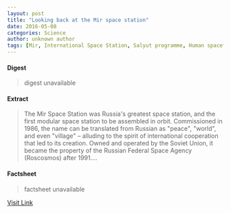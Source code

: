 ```yaml
---
layout: post
title: "Looking back at the Mir space station"
date: 2016-05-08
categories: Science
author: unknown author
tags: [Mir, International Space Station, Salyut programme, Human spaceflight, Spacecraft, Progress (spacecraft), ShuttleMir Program, Astronaut, NASA, Soyuz (spacecraft), Space stations, Aerospace engineering, Government programs, Manned spacecraft, Space programs, Space-based economy, Aerospace, Space industry, Manned space program of the Soviet Union, Space colonization, Flight, Astronautics, Spaceflight technologies, Outer space, Human spaceflight programs, Spaceflight]
---
```



#### Digest
>digest unavailable

#### Extract
>The Mir Space Station was Russia's greatest space station, and the first modular space station to be assembled in orbit. Commissioned in 1986, the name can be translated from Russian as "peace", "world", and even "village" – alluding to the spirit of international cooperation that led to its creation. Owned and operated by the Soviet Union, it became the property of the Russian Federal Space Agency (Roscosmos) after 1991....

#### Factsheet
>factsheet unavailable

[Visit Link](http://phys.org/news353832556.html)



